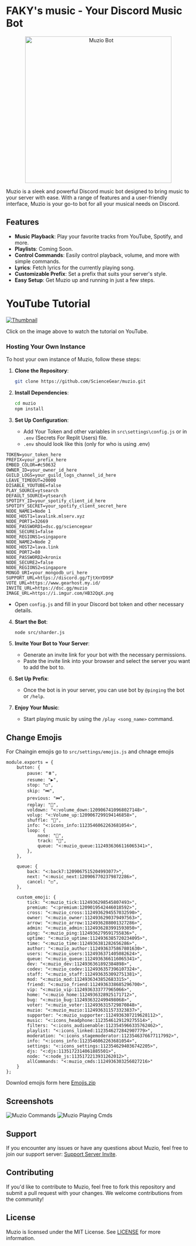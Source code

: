 # FAKY's music  - Your Discord Music Bot

<p align="center">
  <img src="https://i.ibb.co/zmMnfQn/Muzio-Main.png" width="400" alt="Muzio Bot">
</p>


Muzio is a sleek and powerful Discord music bot designed to bring music to your server with ease. With a range of features and a user-friendly interface, Muzio is your go-to bot for all your musical needs on Discord.

## Features

- **Music Playback**: Play your favorite tracks from YouTube, Spotify, and more.
- **Playlists**: Coming Soon.
- **Control Commands**: Easily control playback, volume, and more with simple commands.
- **Lyrics**: Fetch lyrics for the currently playing song.
- **Customizable Prefix**: Set a prefix that suits your server's style.
- **Easy Setup**: Get Muzio up and running in just a few steps.


# YouTube Tutorial

[![Thumbnail](https://i.ibb.co/SysTypY/Thumnial.jpg)](https://www.youtube.com/watch?v=6Q7y1sw5sts)

Click on the image above to watch the tutorial on YouTube.


### Hosting Your Own Instance

To host your own instance of Muzio, follow these steps:

1. **Clone the Repository**: 
   ```bash
   git clone https://github.com/ScienceGear/muzio.git
   ```

2. **Install Dependencies**: 
   ```bash
   cd muzio
   npm install
   ```

3. **Set Up Configuration**:
   - Add Your Token and other variables in `src\settings\config.js` or in `.env` (Secrets For Replit Users) file.
   - `.env` should look like this (only for who is using .env)
```plaintext
TOKEN=your_token_here
PREFIX=your_prefix_here
EMBED_COLOR=#c50632
OWNER_ID=your_owner_id_here
GUILD_LOGS=your_guild_logs_channel_id_here
LEAVE_TIMEOUT=20000
DISABLE_YOUTUBE=false
PLAY_SOURCE=ytsearch
DEFAULT_SOURCE=ytsearch
SPOTIFY_ID=your_spotify_client_id_here
SPOTIFY_SECRET=your_spotify_client_secret_here
NODE_NAME1=Node 1
NODE_HOST1=lavalink.mlserv.xyz
NODE_PORT1=32669
NODE_PASSWORD1=dsc.gg/sciencegear
NODE_SECURE1=false
NODE_REGIONS1=singapore
NODE_NAME2=Node 2
NODE_HOST2=lava.link
NODE_PORT2=80
NODE_PASSWORD2=kronix
NODE_SECURE2=false
NODE_REGIONS2=singapore
MONGO_URI=your_mongodb_uri_here
SUPPORT_URL=https://discord.gg/TjtXnYD9SP
VOTE_URL=https://www.gearhost.my.id/
INVITE_URL=https://dsc.gg/muzio
IMAGE_URL=https://i.imgur.com/HB32QqX.png
```
   - Open `config.js` and fill in your Discord bot token and other necessary details.

4. **Start the Bot**:
   ```bash
   node src/sharder.js
   ```

5. **Invite Your Bot to Your Server**: 
   - Generate an invite link for your bot with the necessary permissions.
   - Paste the invite link into your browser and select the server you want to add the bot to.

6. **Set Up Prefix**:
   - Once the bot is in your server, you can use bot by `@pinging` the bot or `/help`.

7. **Enjoy Your Music**:
   - Start playing music by using the `/play <song_name>` command.

## Change Emojis

For Chaingin emojis go to `src/settings/emojis.js` and chnage emojis 
```plaintext
module.exports = {
    button: {
        pause: "⏸️",
        resume: "▶️",
        stop: "◻️",
        skip: "⏭️",
        previous: "⏮️",
        replay: "🔄",
        voldown: "<:volume_down:1209067410968027148>",
        volup: "<:Volume_up:1209067299194146858>",
        shuffle: "🔀",
        info: "<:icons_info:1123546062263681054>",
        loop: {
            none: "🔁",
            track: "🔂",
            queue: "<:muzio_queue:1124936366116065341>",
        },
    },

    queue: {
        back: "<:back7:1209067515204993077>",
        next: "<:music_next:1209067702379872286>",
        cancel: "◻️",
    },

    custom_emoji: {
        tick: "<:muzio_tick:1124936298545807493>",
        premium: "<:premium:1209019542446018592>",
        cross: "<:muzio_cross:1124936294557032590>",
        owner: "<:muzio_owner:1124936290379497563>",
        arrow: "<:muzio_arrow:1124936288001327286>",
        admin: "<:muzio_admin:1124936283991593050>",
        ping: "<:muzio_ping:1124936279591755836>",
        uptime: "<:muzio_uptime:1124936385720234095>",
        time: "<:muzio_time:1124936381282656286>",
        author: "<:muzio_author:1124936375867801630>",
        users: "<:muzio_users:1124936371405082624>",
        queue: "<:muzio_queue:1124936366116065341>",
        dev: "<:muzio_dev:1124936361892384898>",
        codev: "<:muzio_codev:1124936357396107324>",
        staff: "<:muzio_staff:1124936353092751381>",
        mod: "<:muzio_mod:1124936343852683315>",
        friend: "<:muzio_friend:1124936338685296700>",
        vip: "<:muzio_vip:1124936333777965066>",
        home: "<:muzio_home:1124936328925171712>",
        bug: "<:muzio_bug:1124936322499498068>",
        voter: "<:muzio_voter:1124936315729870848>",
        muzio: "<:muzio_muzio:1124936311573323837>",
        supporter: "<:muzio_supporter:1124936307219628112>",
        music: "<:icons_headphone:1123546129129275514>",
        filters: "<:icons_audioenable:1123545966335762462>",
        playlist: "<:icons_linked:1123546272842907779>",
        moderation: "<:icons_stagemoderator:1123546376677117992>",
        info: "<:icons_info:1123546062263681054>",
        settings: "<:icons_settings:1123546294036742205>",
        djs: "<:djs:1135172314061885501>",
        node: "<:node_js:1135172213931262012>",
        allCommands: "<:muzio_cmds:1124936303256027216>"
    }
};
```

Downlod emojis form here [Emojis.zip](https://github.com/ScienceGear/muzio/raw/main/Muzio_Emojis.zip)

## Screenshots

![Muzio Commands](https://i.ibb.co/MNHW12X/Muzio.png)
![Muzio Playing Cmds](https://i.ibb.co/VmQnJdG/image.png)

## Support

If you encounter any issues or have any questions about Muzio, feel free to join our support server: [Support Server Invite](https://dsc.gg/sciencegear).

## Contributing

If you'd like to contribute to Muzio, feel free to fork this repository and submit a pull request with your changes. We welcome contributions from the community!

## License

Muzio is licensed under the MIT License. See [LICENSE](LICENSE) for more information.
